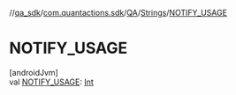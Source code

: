 //[qa_sdk](../../../../index.md)/[com.quantactions.sdk](../../index.md)/[QA](../index.md)/[Strings](index.md)/[NOTIFY_USAGE](-n-o-t-i-f-y_-u-s-a-g-e.md)

# NOTIFY_USAGE

[androidJvm]\
val [NOTIFY_USAGE](-n-o-t-i-f-y_-u-s-a-g-e.md): [Int](https://kotlinlang.org/api/latest/jvm/stdlib/kotlin/-int/index.html)
